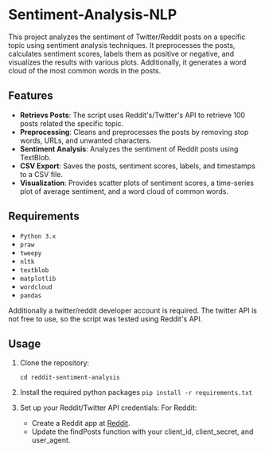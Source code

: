 # Sentiment-Analysis-NLP
This project analyzes the sentiment of Twitter/Reddit posts on a specific topic using sentiment analysis techniques. It preprocesses the posts, calculates sentiment scores, labels them as positive or negative, and visualizes the results with various plots. Additionally, it generates a word cloud of the most common words in the posts.

## Features
- **Retrievs Posts**: The script uses Reddit's/Twitter's API to retrieve 100 posts related the specific topic.
- **Preprocessing**: Cleans and preprocesses the posts by removing stop words, URLs, and unwanted characters.
- **Sentiment Analysis**: Analyzes the sentiment of Reddit posts using TextBlob.
- **CSV Export**: Saves the posts, sentiment scores, labels, and timestamps to a CSV file.
- **Visualization**: Provides scatter plots of sentiment scores, a time-series plot of average sentiment, and a word cloud of common words.

## Requirements
- `Python 3.x`
- `praw`
- `tweepy`
- `nltk`
- `textblob`
- `matplotlib`
- `wordcloud`
- `pandas`

Additionally a twitter/reddit developer account is required. The twitter API is not free to use, so the script was tested using Reddit's API.

## Usage
1. Clone the repository:
   ```git clone https://github.com/your-username/reddit-sentiment-analysis.git
   cd reddit-sentiment-analysis
   ```

2. Install the required python packages
    ```pip install -r requirements.txt```

3. Set up your Reddit/Twitter API credentials:
    For Reddit:
    * Create a Reddit app at [Reddit](https://www.reddit.com/prefs/apps).
    * Update the findPosts function with your client_id, client_secret, and user_agent.

